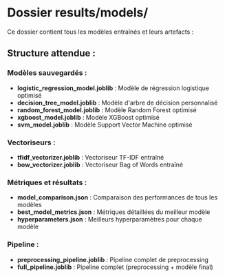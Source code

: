 # Dossier results/models/
Ce dossier contient tous les modèles entraînés et leurs artefacts :

## Structure attendue :

### Modèles sauvegardés :
- **logistic_regression_model.joblib** : Modèle de régression logistique optimisé
- **decision_tree_model.joblib** : Modèle d'arbre de décision personnalisé
- **random_forest_model.joblib** : Modèle Random Forest optimisé
- **xgboost_model.joblib** : Modèle XGBoost optimisé
- **svm_model.joblib** : Modèle Support Vector Machine optimisé

### Vectoriseurs :
- **tfidf_vectorizer.joblib** : Vectoriseur TF-IDF entraîné
- **bow_vectorizer.joblib** : Vectoriseur Bag of Words entraîné

### Métriques et résultats :
- **model_comparison.json** : Comparaison des performances de tous les modèles
- **best_model_metrics.json** : Métriques détaillées du meilleur modèle
- **hyperparameters.json** : Meilleurs hyperparamètres pour chaque modèle

### Pipeline :
- **preprocessing_pipeline.joblib** : Pipeline complet de preprocessing
- **full_pipeline.joblib** : Pipeline complet (preprocessing + modèle final)
